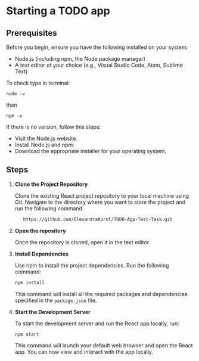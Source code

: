 
# Starting a TODO app 

## Prerequisites

Before you begin, ensure you have the following installed on your system:

- Node.js (including npm, the Node package manager)
- A text editor of your choice (e.g., Visual Studio Code, Atom, Sublime Text)

To check type in terminal:

  ```
  node -v
  ```

than

  ```
  npm -v
  ```

If there is no version, follow this steps:

- Visit the Node.js website.
- Install Node.js and npm:
- Download the appropriate installer for your operating system.


## Steps

1. **Clone the Project Repository**

   Clone the existing React project repository to your local machine using Git. Navigate to the directory where you want to store the project and run the following command:

   ```bash
      https://github.com/OlexandraKorol/TODO-App-Test-Task.git
   ```


2. **Open the repository**

   Once the repository is cloned, open it in the text editor


3. **Install Dependencies**

   Use npm to install the project dependencies. Run the following command:

   ```bash
   npm install
   ```

   This command will install all the required packages and dependencies specified in the `package.json` file.

4. **Start the Development Server**

   To start the development server and run the React app locally, run:

   ```bash
   npm start
   ```

   This command will launch your default web browser and open the React app. You can now view and interact with the app locally.
